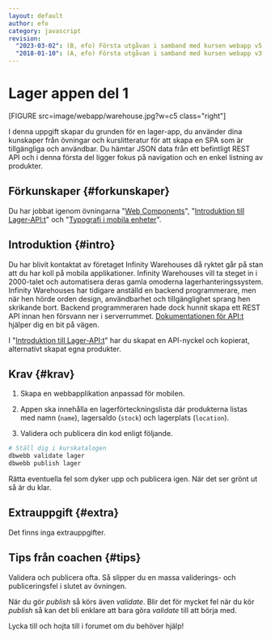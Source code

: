 ```yaml
---
layout: default
author: efo
category: javascript
revision:
  "2023-03-02": (B, efo) Första utgåvan i samband med kursen webapp v5.
  "2018-01-10": (A, efo) Första utgåvan i samband med kursen webapp v3.
---
```

Lager appen del 1
==================================

[FIGURE src=image/webapp/warehouse.jpg?w=c5 class="right"]

I denna uppgift skapar du grunden för en lager-app, du använder dina kunskaper från övningar och kurslitteratur för att skapa en SPA som är tillgängliga och användbar. Du hämtar JSON data från ett befintligt REST API och i denna första del ligger fokus på navigation och en enkel listning av produkter.



<!--more-->



Förkunskaper {#forkunskaper}
-----------------------
Du har jobbat igenom övningarna "[Web Components](kunskap/web-components)", "[Introduktion till Lager-API:t](kunskap/introduktion-till-lager-api)" och "[Typografi i mobila enheter](kunskap/typografi-i-mobila-enheter)".



Introduktion {#intro}
-----------------------
Du har blivit kontaktat av företaget Infinity Warehouses då ryktet går på stan att du har koll på mobila applikationer. Infinity Warehouses vill ta steget in i 2000-talet och automatisera deras gamla omoderna lagerhanteringssystem. Infinity Warehouses har tidigare anställd en backend programmerare, men när hen hörde orden design, användbarhet och tillgänglighet sprang hen skrikande bort. Backend programmeraren hade dock hunnit skapa ett REST API innan hen försvann ner i serverrummet. [Dokumentationen för API:t](https://lager.emilfolino.se/v2) hjälper dig en bit på vägen.

I "[Introduktion till Lager-API:t](kunskap/introduktion-till-lager-api)" har du skapat en API-nyckel och kopierat, alternativt skapat egna produkter.



Krav {#krav}
-----------------------
1. Skapa en webbapplikation anpassad för mobilen.

1. Appen ska innehålla en lagerförteckningslista där produkterna listas med namn (`name`), lagersaldo (`stock`) och lagerplats (`location`).

1. Validera och publicera din kod enligt följande.

```bash
# Ställ dig i kurskatalogen
dbwebb validate lager
dbwebb publish lager
```

Rätta eventuella fel som dyker upp och publicera igen. När det ser grönt ut så är du klar.



Extrauppgift {#extra}
-----------------------
Det finns inga extrauppgifter.



Tips från coachen {#tips}
-----------------------

Validera och publicera ofta. Så slipper du en massa validerings- och publiceringsfel i slutet av övningen.

När du gör *publish* så körs även *validate*. Blir det för mycket fel när du kör *publish* så kan det bli enklare att bara göra *validate* till att börja med.

Lycka till och hojta till i forumet om du behöver hjälp!
